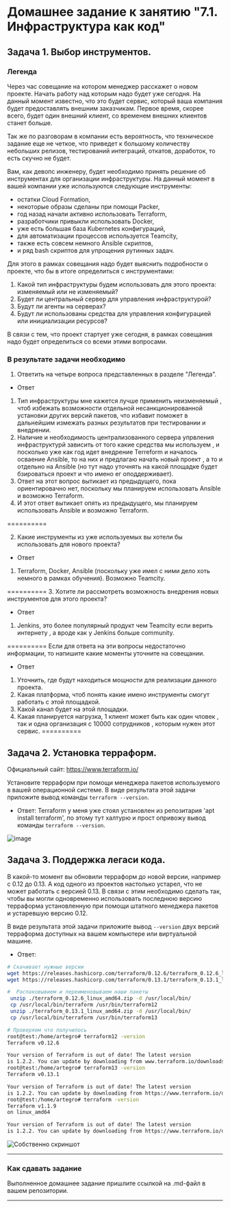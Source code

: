 # Домашнее задание к занятию "7.1. Инфраструктура как код"

## Задача 1. Выбор инструментов. 
 
### Легенда
 
Через час совещание на котором менеджер расскажет о новом проекте. Начать работу над которым надо 
будет уже сегодня. 
На данный момент известно, что это будет сервис, который ваша компания будет предоставлять внешним заказчикам.
Первое время, скорее всего, будет один внешний клиент, со временем внешних клиентов станет больше.

Так же по разговорам в компании есть вероятность, что техническое задание еще не четкое, что приведет к большому
количеству небольших релизов, тестирований интеграций, откатов, доработок, то есть скучно не будет.  
   
Вам, как девопс инженеру, будет необходимо принять решение об инструментах для организации инфраструктуры.
На данный момент в вашей компании уже используются следующие инструменты: 
- остатки Сloud Formation, 
- некоторые образы сделаны при помощи Packer,
- год назад начали активно использовать Terraform, 
- разработчики привыкли использовать Docker, 
- уже есть большая база Kubernetes конфигураций, 
- для автоматизации процессов используется Teamcity, 
- также есть совсем немного Ansible скриптов, 
- и ряд bash скриптов для упрощения рутинных задач.  

Для этого в рамках совещания надо будет выяснить подробности о проекте, что бы в итоге определиться с инструментами:

1. Какой тип инфраструктуры будем использовать для этого проекта: изменяемый или не изменяемый?
1. Будет ли центральный сервер для управления инфраструктурой?
1. Будут ли агенты на серверах?
1. Будут ли использованы средства для управления конфигурацией или инициализации ресурсов? 
 
В связи с тем, что проект стартует уже сегодня, в рамках совещания надо будет определиться со всеми этими вопросами.

### В результате задачи необходимо

1. Ответить на четыре вопроса представленных в разделе "Легенда". 
 * Ответ
  1. Тип инфраструктуры мне кажется лучше применить неизменяемый , чтоб избежать возможности отдельной несанкционированной установки других версий пакетов, что избавит поможет в дальнейшим измежать разных результатов при тестировании и внедрении.
  2. Наличие  и необходимость централизованного сервера упрвления инфраструктурй зависить от того какие средства мы используем , и посколько уже как год идет внедрение Terreform и началось осваение Ansible, то на них и предлагаю начать новый проект , а то и отдельно на Ansible (но тут надо уточнять на какой площадке будет бзироваться проект и что имено ег оподдерживает).
  3. Ответ на этот вопрос вытикает из предыдущего, пока ориентировачно нет,  поскольку мы планируем использовать Ansible и возможно Terraform.
  4. И этот ответ вытикает опять из предыдущего, мы планируем использовать Ansible и возможно Terraform.
  
==========  

2. Какие инструменты из уже используемых вы хотели бы использовать для нового проекта? 
 * Ответ
  1. Terraform, Docker, Ansible (поскольку уже имел с ними дело хоть немного в рамках обучения). Возможно Teamcity.
  
==========
 3. Хотите ли рассмотреть возможность внедрения новых инструментов для этого проекта? 
 * Ответ
 1. Jenkins, это более популярный продукт чем Teamcity если верить интернету , а вроде как у Jenkins больше community.

==========
Если для ответа на эти вопросы недостаточно информации, то напишите какие моменты уточните на совещании.

 * Ответ
 1. Уточнить, где будут находиться мощности для реализации данного проекта.
 2. Какая платформа, чтоб понять какие имено инструменты смогут работать с этой площадкой.
 3. Какой канал будет на этой площадки.
 4. Какая планируется нагрузка, 1 клиент может быть как один чловек , так и одна организация с 10000 сотрудников , которым нужен этот сервис.
==========


## Задача 2. Установка терраформ. 

Официальный сайт: https://www.terraform.io/

Установите терраформ при помощи менеджера пакетов используемого в вашей операционной системе.
В виде результата этой задачи приложите вывод команды `terraform --version`.
*  Ответ:
 Terraform у меня уже стоял установлен из репозитария 'apt install terraform', по этому тут халтурю и прост опривожу вывод команды `terraform --version`.
 
![image](https://user-images.githubusercontent.com/95859890/171830000-5f2b88e0-cb1f-48c8-940f-12ca9af10a99.png)

## Задача 3. Поддержка легаси кода. 

В какой-то момент вы обновили терраформ до новой версии, например с 0.12 до 0.13. 
А код одного из проектов настолько устарел, что не может работать с версией 0.13. 
В связи с этим необходимо сделать так, чтобы вы могли одновременно использовать последнюю версию терраформа установленную при помощи
штатного менеджера пакетов и устаревшую версию 0.12. 

В виде результата этой задачи приложите вывод `--version` двух версий терраформа доступных на вашем компьютере 
или виртуальной машине.
* Ответ:
 
```bash
# Скачивает нужные версии
wget https://releases.hashicorp.com/terraform/0.12.6/terraform_0.12.6_linux_amd64.zip
wget https://releases.hashicorp.com/terraform/0.13.1/terraform_0.13.1_linux_amd64.zip

#  Распаковывием и переименовываем наши пакеты
 unzip ./terraform_0.12.6_linux_amd64.zip -d /usr/local/bin/
 cp /usr/local/bin/terraform /usr/bin/terraform12
 unzip ./terraform_0.13.1_linux_amd64.zip -d /usr/local/bin/
 cp /usr/local/bin/terraform /usr/bin/terraform13

# Проверяем что получилось
root@test:/home/artegro# terraform12 -version
Terraform v0.12.6

Your version of Terraform is out of date! The latest version
is 1.2.2. You can update by downloading from www.terraform.io/downloads.html
root@test:/home/artegro# terraform13 -version
Terraform v0.13.1

Your version of Terraform is out of date! The latest version
is 1.2.2. You can update by downloading from https://www.terraform.io/downloads.html
root@test:/home/artegro# terraform -version
Terraform v1.1.9
on linux_amd64

Your version of Terraform is out of date! The latest version
is 1.2.2. You can update by downloading from https://www.terraform.io/downloads.html

```

![Собственно скриншот](https://user-images.githubusercontent.com/95859890/171833314-53590b2d-c817-4ee0-9894-9754853d697b.png)

---

### Как cдавать задание

Выполненное домашнее задание пришлите ссылкой на .md-файл в вашем репозитории.

---

